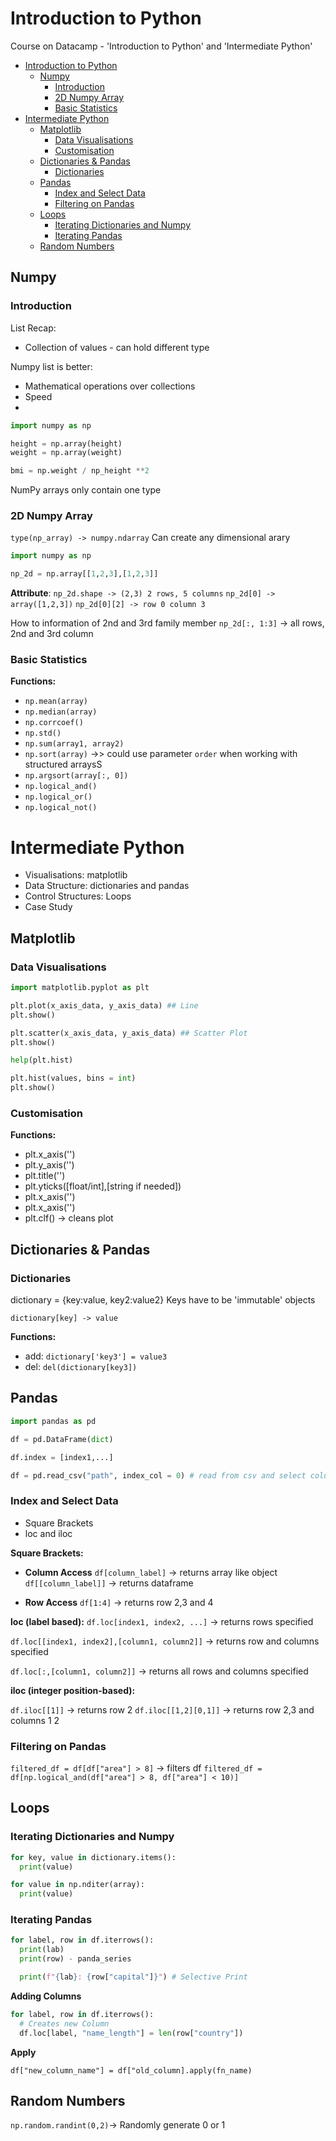 # Introduction to Python 

Course on Datacamp - 'Introduction to Python' and 'Intermediate Python'

- [Introduction to Python](#introduction-to-python)
  - [Numpy](#numpy)
    - [Introduction](#introduction)
    - [2D Numpy Array](#2d-numpy-array)
    - [Basic Statistics](#basic-statistics)
- [Intermediate Python](#intermediate-python)
  - [Matplotlib](#matplotlib)
    - [Data Visualisations](#data-visualisations)
    - [Customisation](#customisation)
  - [Dictionaries \& Pandas](#dictionaries--pandas)
    - [Dictionaries](#dictionaries)
  - [Pandas](#pandas)
    - [Index and Select Data](#index-and-select-data)
    - [Filtering on Pandas](#filtering-on-pandas)
  - [Loops](#loops)
    - [Iterating Dictionaries and Numpy](#iterating-dictionaries-and-numpy)
    - [Iterating Pandas](#iterating-pandas)
  - [Random Numbers](#random-numbers)


## Numpy

### Introduction

List Recap:
- Collection of values - can hold different type
  
Numpy list is better:
- Mathematical operations over collections
- Speed
- 

```python
import numpy as np

height = np.array(height)
weight = np.array(weight)

bmi = np.weight / np_height **2
```

NumPy arrays only contain one type

### 2D Numpy Array

`type(np_array) -> numpy.ndarray`
Can create any dimensional arary

```python
import numpy as np

np_2d = np.array[[1,2,3],[1,2,3]]
```

**Attribute**:
  `np_2d.shape -> (2,3) 2 rows, 5 columns`
  `np_2d[0] -> array([1,2,3])`
  `np_2d[0][2] -> row 0 column 3`

How to information of 2nd and 3rd family member
  `np_2d[:, 1:3]` -> all rows, 2nd and 3rd column

### Basic Statistics

**Functions:**
- `np.mean(array)`
- `np.median(array)`
- `np.corrcoef()`
- `np.std()`
- `np.sum(array1, array2)`
- `np.sort(array)` ->> could use parameter `order` when working with structured arraysS
- `np.argsort(array[:, 0])`
- `np.logical_and()`
- `np.logical_or()`
- `np.logical_not()`

# Intermediate Python

- Visualisations: matplotlib
- Data Structure: dictionaries and pandas
- Control Structures: Loops
- Case Study

## Matplotlib

### Data Visualisations

```python
import matplotlib.pyplot as plt

plt.plot(x_axis_data, y_axis_data) ## Line
plt.show()

plt.scatter(x_axis_data, y_axis_data) ## Scatter Plot
plt.show()

help(plt.hist)

plt.hist(values, bins = int)
plt.show()
```
### Customisation

**Functions:**
- plt.x_axis('')
- plt.y_axis('')
- plt.title('')
- plt.yticks([float/int],[string if needed])
- plt.x_axis('')
- plt.x_axis('')
- plt.clf() -> cleans plot
## Dictionaries & Pandas

### Dictionaries

dictionary = {key:value, key2:value2}
Keys have to be 'immutable' objects

`dictionary[key] -> value` 

**Functions:**
- add: `dictionary['key3'] = value3`
- del: `del(dictionary[key3])`

## Pandas

```python
import pandas as pd

df = pd.DataFrame(dict) 

df.index = [index1,...]

df = pd.read_csv("path", index_col = 0) # read from csv and select column 1 as index
```

### Index and Select Data

- Square Brackets
- loc and iloc
  
**Square Brackets:**

- **Column Access**
`df[column_label]` -> returns array like object
`df[[column_label]]` -> returns dataframe

- **Row Access**
`df[1:4]` -> returns row 2,3 and 4

**loc (label based):** 
`df.loc[index1, index2, ...]` -> returns rows specified

`df.loc[[index1, index2],[column1, column2]]` -> returns row and columns specified

`df.loc[:,[column1, column2]]` -> returns all rows and columns specified

**iloc (integer position-based):** 

`df.iloc[[1]]` -> returns row 2
`df.iloc[[1,2][0,1]]` -> returns row 2,3 and columns 1 2

### Filtering on Pandas

`filtered_df = df[df["area"] > 8]` -> filters df 
`filtered_df = df[np.logical_and(df["area"] > 8, df["area"] < 10)]`

## Loops

### Iterating Dictionaries and Numpy

```python
for key, value in dictionary.items():
  print(value)
```

```python
for value in np.nditer(array):
  print(value)
```
### Iterating Pandas

```python
for label, row in df.iterrows():
  print(lab) 
  print(row) - panda_series

  print(f"{lab}: {row["capital"]}") # Selective Print
```
**Adding Columns**

```python
for label, row in df.iterrows():
  # Creates new Column
  df.loc[label, "name_length"] = len(row["country"])
```

**Apply**

`df["new_column_name"] = df["old_column].apply(fn_name)`

## Random Numbers

`np.random.randint(0,2)`-> Randomly generate 0 or 1